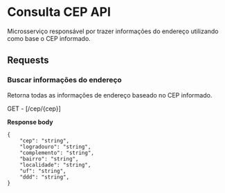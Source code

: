 # Consulta CEP API
 Microsserviço responsável por trazer informações do endereço utilizando como base o CEP informado.

## Requests
### Buscar informações do endereço
Retorna todas as informações de endereço baseado no CEP informado.

GET - [/cep/{cep}]

**Response body**
```
{
    "cep": "string",
    "logradouro": "string",
    "complemento": "string",
    "bairro": "string",
    "localidade": "string",
    "uf": "string",
    "ddd": "string",
}
```